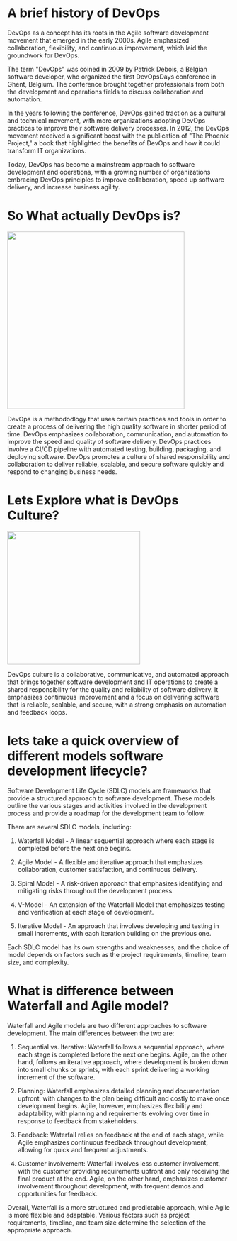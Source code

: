 # A brief history of DevOps

DevOps as a concept has its roots in the Agile software development movement that emerged in the early 2000s. Agile emphasized collaboration, flexibility, and continuous improvement, which laid the groundwork for DevOps.

The term "DevOps" was coined in 2009 by Patrick Debois, a Belgian software developer, who organized the first DevOpsDays conference in Ghent, Belgium. The conference brought together professionals from both the development and operations fields to discuss collaboration and automation.

In the years following the conference, DevOps gained traction as a cultural and technical movement, with more organizations adopting DevOps practices to improve their software delivery processes. In 2012, the DevOps movement received a significant boost with the publication of "The Phoenix Project," a book that highlighted the benefits of DevOps and how it could transform IT organizations.

Today, DevOps has become a mainstream approach to software development and operations, with a growing number of organizations embracing DevOps principles to improve collaboration, speed up software delivery, and increase business agility.

# So What actually DevOps is? 

<img src="https://user-images.githubusercontent.com/125795058/227446329-4fe7922e-dc2f-497c-8ff5-3c6ce1e3d9c9.png"  width=400 />

DevOps is a methododlogy that uses certain practices and tools in order to create a process of delivering the high quality software in shorter period of time. DevOps emphasizes collaboration, communication, and automation to improve the speed and quality of software delivery. DevOps practices involve a CI/CD pipeline with automated testing, building, packaging, and deploying software. DevOps promotes a culture of shared responsibility and collaboration to deliver reliable, scalable, and secure software quickly and respond to changing business needs.

# Lets Explore what is DevOps Culture?

<img src="https://user-images.githubusercontent.com/125795058/227448368-4929a80a-ff0f-42e0-a661-ee95185d7799.jpg" width=300 />

DevOps culture is a collaborative, communicative, and automated approach that brings together software development and IT operations to create a shared responsibility for the quality and reliability of software delivery. It emphasizes continuous improvement and a focus on delivering software that is reliable, scalable, and secure, with a strong emphasis on automation and feedback loops.

# lets take a quick overview of different models software development lifecycle?

Software Development Life Cycle (SDLC) models are frameworks that provide a structured approach to software development. These models outline the various stages and activities involved in the development process and provide a roadmap for the development team to follow.

There are several SDLC models, including:

1) Waterfall Model - A linear sequential approach where each stage is completed before the next one begins.

2) Agile Model - A flexible and iterative approach that emphasizes collaboration, customer satisfaction, and continuous delivery.

3) Spiral Model - A risk-driven approach that emphasizes identifying and mitigating risks throughout the development process.

4) V-Model - An extension of the Waterfall Model that emphasizes testing and verification at each stage of development.

5) Iterative Model - An approach that involves developing and testing in small increments, with each iteration building on the previous one.

Each SDLC model has its own strengths and weaknesses, and the choice of model depends on factors such as the project requirements, timeline, team size, and complexity.

# What is difference between Waterfall and Agile model?

Waterfall and Agile models are two different approaches to software development. The main differences between the two are:

1) Sequential vs. Iterative: Waterfall follows a sequential approach, where each stage is completed before the next one begins. Agile, on the other hand, follows an iterative approach, where development is broken down into small chunks or sprints, with each sprint delivering a working increment of the software.

2) Planning: Waterfall emphasizes detailed planning and documentation upfront, with changes to the plan being difficult and costly to make once development begins. Agile, however, emphasizes flexibility and adaptability, with planning and requirements evolving over time in response to feedback from stakeholders.

3) Feedback: Waterfall relies on feedback at the end of each stage, while Agile emphasizes continuous feedback throughout development, allowing for quick and frequent adjustments.

4) Customer involvement: Waterfall involves less customer involvement, with the customer providing requirements upfront and only receiving the final product at the end. Agile, on the other hand, emphasizes customer involvement throughout development, with frequent demos and opportunities for feedback.

Overall, Waterfall is a more structured and predictable approach, while Agile is more flexible and adaptable. Various factors such as project requirements, timeline, and team size determine the selection of the appropriate approach.




